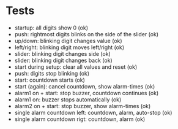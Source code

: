 Tests
=====

  * startup: all digits show 0 (ok)
  * push: rightmost digits blinks on the side of the slider (ok)
  * up/down: blinking digit changes value (ok)
  * left/right: blinking digit moves left/right (ok)
  * slider: blinking digit changes side (ok)
  * slider: blinking digit changes back (ok)
  * start during setup: clear all values and reset (ok)
  * push: digits stop blinking (ok)
  * start: countdown starts (ok)
  * start (again): cancel countdown, show alarm-times (ok)
  * alarm1 on + start: stop buzzer, countdown continues (ok)
  * alarm1 on: buzzer stops automatically (ok)
  * alarm2 on + start: stop buzzer, show alarm-times (ok)
  * single alarm countdown left: countdown, alarm, auto-stop (ok)
  * single alarm countdown rigt: countdown, alarm (ok)
